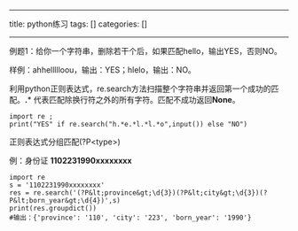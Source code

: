
--- 
title:  python练习 
tags: []
categories: [] 

---
例题1：给你一个字符串，删除若干个后，如果匹配hello，输出YES，否则NO。

样例：ahhellllloou，输出：YES；hlelo，输出：NO。

利用python正则表达式，re.search方法扫描整个字符串并返回第一个成功的匹配。**.*** 代表匹配除换行符之外的所有字符。匹配不成功返回**None**。

```
import re ; 
print("YES" if re.search("h.*e.*l.*l.*o",input()) else "NO")
```

正则表达式分组匹配(?P&lt;type&gt;) 

例：身份证 **1102231990xxxxxxxx**

```
import re
s = '1102231990xxxxxxxx'
res = re.search('(?P&lt;province&gt;\d{3})(?P&lt;city&gt;\d{3})(?P&lt;born_year&gt;\d{4})',s)
print(res.groupdict())
#输出：{'province': '110', 'city': '223', 'born_year': '1990'}
```

 
